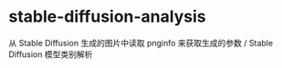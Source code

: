 # stable-diffusion-analysis

从 Stable Diffusion 生成的图片中读取 pnginfo 来获取生成的参数 / Stable Diffusion 模型类别解析
